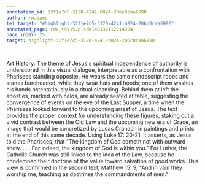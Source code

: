 ```yaml
---
annotation_id: 32f1e7c5-3120-4241-b824-206c0caa6990
author: rmadams
tei_target: "#highlight-32f1e7c5-3120-4241-b824-206c0caa6990"
annotated_page: rdx_t9v15.p.idm140132112214304
page_index: 25
target: highlight-32f1e7c5-3120-4241-b824-206c0caa6990

---
```

Art History: The theme of Jesus's spiritual independence of authority is underscored in this visual dialogue, interpretable as a confrontation with Pharisees standing opposite.  He wears the same nondescript robes and stands bareheaded, while they wear hats and hoods; one of them washes his hands ostentatiously in a ritual cleansing.  Behind them at left the apostles, marked with halos, are already seated at table, suggesting the convergence of events on the eve of the Last Supper, a time when the Pharisees looked forward to the upcoming arrest of Jesus.  The text provides the proper context for understanding these figures, staking out a vivid contrast between the Old Law and the upcoming new era of Grace, an image that would be concretized by Lucas Cranach in paintings and prints at the end of this same decade.   Using Luke 17: 20-21, it asserts, as Jesus told the Pharisees, that "The kingdom of God cometh not with outward show. . . . For indeed, the kingdom of God is within you."   For Luther, the Catholic Church was still linked to the idea of the Law, because he condemned their doctrine of the value toward salvation of good works.  This view is confirmed in the second text, Matthew 15: 9, "And in vain they worship me, teaching as doctrines the commandments of men."